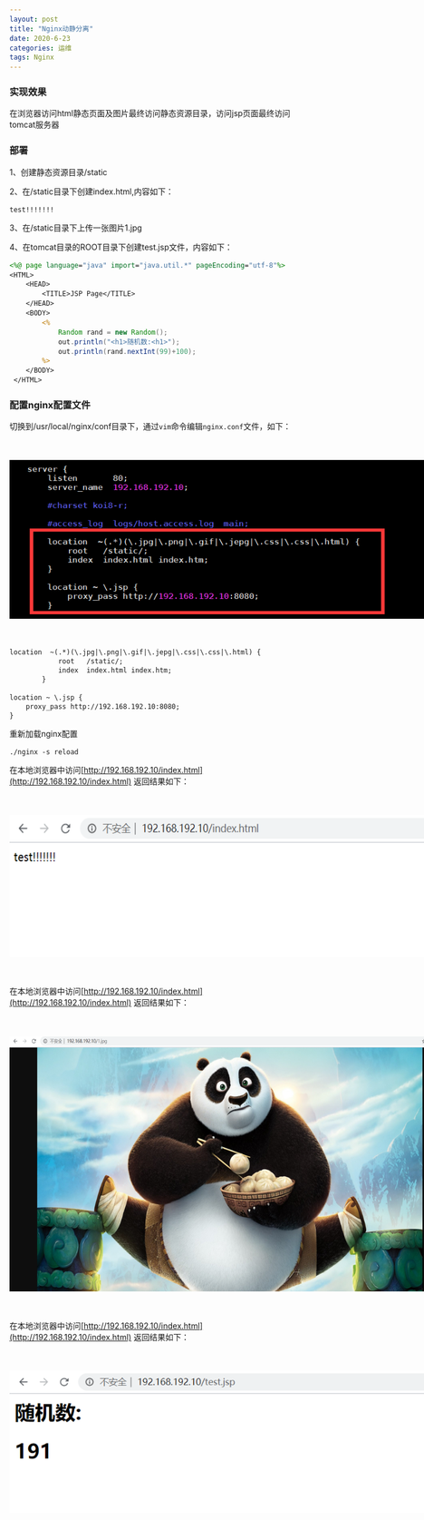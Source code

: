 ```yaml
---
layout: post
title: "Nginx动静分离"
date: 2020-6-23
categories: 运维
tags: Nginx
--- 
```



### 实现效果

在浏览器访问html静态页面及图片最终访问静态资源目录，访问jsp页面最终访问tomcat服务器

### 部署

1、创建静态资源目录/static

2、在/static目录下创建index.html,内容如下：

```
test!!!!!!!
```

3、在/static目录下上传一张图片1.jpg

4、在tomcat目录的ROOT目录下创建test.jsp文件，内容如下：

```jsp
<%@ page language="java" import="java.util.*" pageEncoding="utf-8"%>
<HTML>
    <HEAD>
        <TITLE>JSP Page</TITLE>
    </HEAD>
    <BODY>
        <%
            Random rand = new Random();
            out.println("<h1>随机数:<h1>");
            out.println(rand.nextInt(99)+100);
        %>
    </BODY>
 </HTML>

```




### 配置nginx配置文件

切换到/usr/local/nginx/conf目录下，通过`vim`命令编辑`nginx.conf`文件，如下：

<div style="width:780px;height:280px;margin:50px auto">
    <img alt="nginx-static.png" src="/images/nginx-static.png" width="780" height="280"/>
</div>



```shell
location  ~(.*)(\.jpg|\.png|\.gif|\.jepg|\.css|\.css|\.html) {
            root   /static/;
            index  index.html index.htm;
        }

location ~ \.jsp {
    proxy_pass http://192.168.192.10:8080;
}

```


重新加载nginx配置

```
./nginx -s reload
```

在本地浏览器中访问[http://192.168.192.10/index.html](http://192.168.192.10/index.html)  返回结果如下：

<div style="width:780px;height:250px;margin:50px auto">
    <img alt="nginx-static-index.png" src="/images/nginx-static-index.png" width="780" height="250"/>
</div>

在本地浏览器中访问[http://192.168.192.10/index.html](http://192.168.192.10/index.html)  返回结果如下：

<div style="width:780px;height:450px;margin:50px auto">
    <img alt="nginx-static-image.png" src="/images/nginx-static-image.png" width="780" height="450"/>
</div>


在本地浏览器中访问[http://192.168.192.10/index.html](http://192.168.192.10/index.html)  返回结果如下：

<div style="width:780px;height:250px;margin:50px auto">
    <img alt="nginx-static-jsp.png" src="/images/nginx-static-jsp.png" width="780" height="250"/>
</div>

